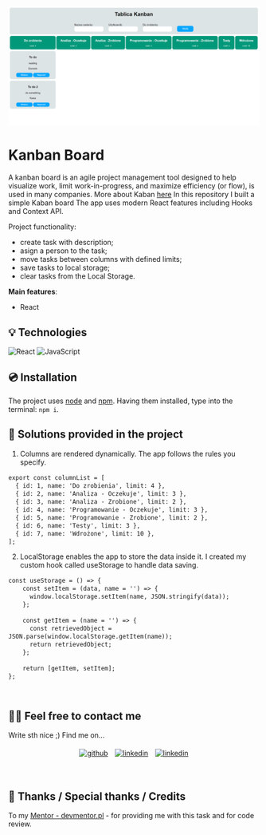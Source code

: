 ![Kanban](./image/Kanban.png)


# Kanban Board

A kanban board is an agile project management tool designed to help visualize work, limit work-in-progress, and maximize efficiency (or flow), is used in many companies. More about Kaban [here](https://kanbanblog.com/explained/) In this repository I built a simple Kaban board The app uses modern React features including Hooks and Context API.

Project functionality: 
- create task with description;
- asign a person to the task;
- move tasks between columns with defined limits; 
- save tasks to local storage;
- clear tasks from the Local Storage.

**Main features**:
- React
&nbsp;
 
## 💡 Technologies

![React](https://img.shields.io/badge/react-%2320232a.svg?style=for-the-badge&logo=react&logoColor=%2361DAFB)
![JavaScript](https://img.shields.io/badge/javascript-%23323330.svg?style=for-the-badge&logo=javascript&logoColor=%23F7DF1E)
&nbsp;
 
## 💿 Installation

The project uses [node](https://nodejs.org/en/) and [npm](https://www.npmjs.com/). Having them installed, type into the terminal: `npm i`.
&nbsp;

## 🤔 Solutions provided in the project

1. Columns are rendered dynamically. The app follows the rules you specify.
```
export const columnList = [
  { id: 1, name: 'Do zrobienia', limit: 4 },
  { id: 2, name: 'Analiza - Oczekuje', limit: 3 },
  { id: 3, name: 'Analiza - Zrobione', limit: 2 },
  { id: 4, name: 'Programowanie - Oczekuje', limit: 3 },
  { id: 5, name: 'Programowanie - Zrobione', limit: 2 },
  { id: 6, name: 'Testy', limit: 3 },
  { id: 7, name: 'Wdrożone', limit: 10 },
];
```

2. LocalStorage enables the app to store the data inside it. I created my custom hook called useStorage to handle data saving. 
```
const useStorage = () => {
    const setItem = (data, name = '') => {
      window.localStorage.setItem(name, JSON.stringify(data));
    };
  
    const getItem = (name = '') => {
      const retrievedObject = JSON.parse(window.localStorage.getItem(name));
      return retrievedObject;
    };

    return [getItem, setItem];
};
```
&nbsp;
 
## 🙋‍♂️ Feel free to contact me

Write sth nice ;) Find me on...

<p align="center">
	<a href="https://github.com/domas-mo"><img alt="github" width="10%" style="padding:5px" src="https://img.icons8.com/clouds/100/000000/github.png"/></a>
	<a href="https://www.linkedin.com/in/dominik-mo/"><img alt="linkedin" width="10%" style="padding:5px" src="https://img.icons8.com/clouds/100/000000/linkedin.png"/></a>
    <a href="mailto:dominik.mozdzen1@gmail.com"><img alt="linkedin" width="10%" style="padding:5px" src="https://img.icons8.com/clouds/100/000000/email.png"/></a>
</p>
&nbsp;

## 👏 Thanks / Special thanks / Credits

To my [Mentor - devmentor.pl](https://devmentor.pl/) - for providing me with this task and for code review.
